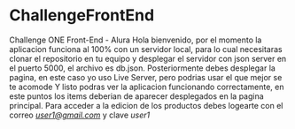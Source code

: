 # ChallengeFrontEnd
Challenge ONE Front-End - Alura
Hola bienvenido, por el momento la aplicacion funciona al 100% con un servidor local, 
para lo cual necesitaras clonar el repositorio en tu equipo y desplegar el servidor 
con json server en el puerto 5000, el archivo es db.json. Posteriormente debes desplegar
la pagina, en este caso yo uso Live Server, pero podrias usar el que mejor se te acomode
Y listo podras ver la aplicacion funcionando correctamente, en este puntos los items
deberian de aparecer desplegados en la pagina principal.
Para acceder a la edicion de los productos debes logearte con el correo *user1@gmail.com*
y clave *user1*
